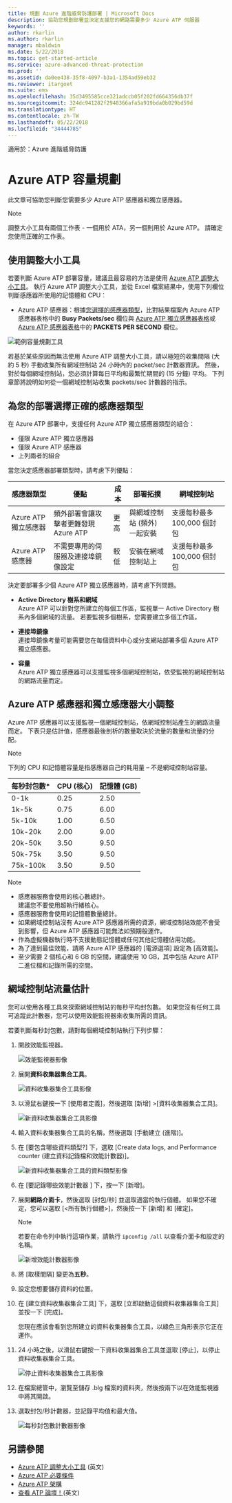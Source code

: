 ```yaml
---
title: 規劃 Azure 進階威脅防護部署 | Microsoft Docs
description: 協助您規劃部署並決定支援您的網路需要多少 Azure ATP 伺服器
keywords: ''
author: rkarlin
ms.author: rkarlin
manager: mbaldwin
ms.date: 5/22/2018
ms.topic: get-started-article
ms.service: azure-advanced-threat-protection
ms.prod: ''
ms.assetid: da0ee438-35f8-4097-b3a1-1354ad59eb32
ms.reviewer: itargoet
ms.suite: ems
ms.openlocfilehash: 35d3495585cce321adccb05f202fd664356db37f
ms.sourcegitcommit: 324dc941282f2948366afa5a919bda0b029bd59d
ms.translationtype: HT
ms.contentlocale: zh-TW
ms.lasthandoff: 05/22/2018
ms.locfileid: "34444785"
---
```

適用於：Azure 進階威脅防護



# <a name="azure-atp-capacity-planning"></a>Azure ATP 容量規劃
此文章可協助您判斷您需要多少 Azure ATP 感應器和獨立感應器。

> [!NOTE] 
> 調整大小工具有兩個工作表 - 一個用於 ATA，另一個則用於 Azure ATP。 請確定您使用正確的工作表。

## <a name="using-the-sizing-tool"></a>使用調整大小工具
若要判斷 Azure ATP 部署容量，建議且最容易的方法是使用 [Azure ATP 調整大小工具](http://aka.ms/aatpsizingtool)。 執行 Azure ATP 調整大小工具，並從 Excel 檔案結果中，使用下列欄位判斷感應器所使用的記憶體和 CPU︰

- Azure ATP 感應器：根據[您選擇的感應器類型](#choosing-the-right-sensor-type-for-your-deployment)，比對結果檔案內 Azure ATP 感應器表格中的 **Busy Packets/sec** 欄位與 [Azure ATP 獨立感應器表格](#azure-atp-sensor-sizing)或 [Azure ATP 感應器表格](#azure-atp-standalone-sensor-sizing)中的 **PACKETS PER SECOND** 欄位。


![範例容量規劃工具](media/capacity-tool.png)


若基於某些原因而無法使用 Azure ATP 調整大小工具，請以極短的收集間隔 (大約 5 秒) 手動收集所有網域控制站 24 小時內的 packet/sec 計數器資訊。 然後，對於每個網域控制站，您必須計算每日平均和最繁忙期間的 (15 分鐘) 平均。
下列章節將說明如何從一個網域控制站收集 packets/sec 計數器的指示。

## 為您的部署選擇正確的感應器類型<a name="choosing-the-right-sensor-type-for-your-deployment"></a>
在 Azure ATP 部署中，支援任何 Azure ATP 獨立感應器類型的組合：

- 僅限 Azure ATP 獨立感應器
- 僅限 Azure ATP 感應器
- 上列兩者的組合

當您決定感應器部署類型時，請考慮下列優點：

|感應器類型|優點|成本|部署拓撲|網域控制站|
|----|----|----|----|-----|
|Azure ATP 獨立感應器|頻外部署會讓攻擊者更難發現 Azure ATP|更高|與網域控制站 (頻外) 一起安裝|支援每秒最多 100,000 個封包|
|Azure ATP 感應器|不需要專用的伺服器及連接埠鏡像設定|較低|安裝在網域控制站上|支援每秒最多 100,000 個封包|

決定要部署多少個 Azure ATP 獨立感應器時，請考慮下列問題。

-   **Active Directory 樹系和網域**<br>
    Azure ATP 可以針對您所建立的每個工作區，監視單一 Active Directory 樹系內多個網域的流量。 若要監視多個樹系，您需要建立多個工作區。 

-   **連接埠鏡像**<br>
連接埠鏡像考量可能需要您在每個資料中心或分支網站部署多個 Azure ATP 獨立感應器。

-   **容量**<br>
    Azure ATP 獨立感應器可以支援監視多個網域控制站，依受監視的網域控制站的網路流量而定。 


## Azure ATP 感應器和獨立感應器大小調整 <a name="sizing"></a>

Azure ATP 感應器可以支援監視一個網域控制站，依網域控制站產生的網路流量而定。 下表只是估計值，感應器最後剖析的數量取決於流量的數量和流量的分配。 
> [!NOTE]
> 下列的 CPU 和記憶體容量是指感應器自己的耗用量 – 不是網域控制站容量。

|每秒封包數*|CPU (核心)|記憶體 (GB)|
|----|----|-----|
|0-1k|0.25|2.50|
|1k-5k|0.75|6.00|
|5k-10k|1.00|6.50|
|10k-20k|2.00|9.00|
|20k-50k|3.50|9.50|
|50k-75k |3.50|9.50|
|75k-100k|3.50 |9.50|

> [!NOTE]
> - 感應器服務會使用的核心數總計。<br>建議您不要使用超執行緒核心。
> - 感應器服務會使用的記憶體數量總計。
> -   如果網域控制站沒有 Azure ATP 感應器所需的資源，網域控制站效能不會受到影響，但 Azure ATP 感應器可能無法如預期般運作。
> -   作為虛擬機器執行時不支援動態記憶體或任何其他記憶體佔用功能。
> -   為了達到最佳效能，請將 Azure ATP 感應器的 [電源選項] 設定為 [高效能]。
> -   至少需要 2 個核心和 6 GB 的空間，建議使用 10 GB，其中包括 Azure ATP 二進位檔和記錄所需的空間。


## <a name="domain-controller-traffic-estimation"></a>網域控制站流量估計

您可以使用各種工具來探索網域控制站的每秒平均封包數。 如果您沒有任何工具可追蹤此計數器，您可以使用效能監視器來收集所需的資訊。

若要判斷每秒封包數，請對每個網域控制站執行下列步驟：

1.  開啟效能監視器。

    ![效能監視器影像](media/atp-traffic-estimation-1.png)

2.  展開**資料收集器集合工具**。

    ![資料收集器集合工具影像](media/atp-traffic-estimation-2.png)

3.  以滑鼠右鍵按一下 [使用者定義]，然後選取 [新增] &gt;[資料收集器集合工具]。

    ![新資料收集器集合工具影像](media/atp-traffic-estimation-3.png)

4.  輸入資料收集器集合工具的名稱，然後選取 [手動建立 (進階)]。

5.  在 [要包含哪些資料類型?] 下，選取 [Create data logs, and Performance counter (建立資料記錄檔和效能計數器)]。

    ![新資料收集器集合工具的資料類型影像](media/atp-traffic-estimation-5.png)

6.  在 [要記錄哪些效能計數器 ] 下，按一下 [新增]。

7.  展開**網路介面卡**，然後選取 [封包/秒] 並選取適當的執行個體。 如果您不確定，您可以選取 [&lt;所有執行個體&gt;]，然後按一下 [新增] 和 [確定]。

    > [!NOTE]
    > 若要在命令列中執行這項作業，請執行 `ipconfig /all` 以查看介面卡和設定的名稱。

    ![新增效能計數器影像](media/atp-traffic-estimation-7.png)

8.  將 [取樣間隔] 變更為**五秒**。

9. 設定您想要儲存資料的位置。

10. 在 [建立資料收集器集合工具] 下，選取 [立即啟動這個資料收集器集合工具] 並按一下 [完成]。

    您現在應該會看到您所建立的資料收集器集合工具，以綠色三角形表示它正在運作。

11. 24 小時之後，以滑鼠右鍵按一下資料收集器集合工具並選取 [停止]，以停止資料收集器集合工具。

    ![停止資料收集器集合工具影像](media/atp-traffic-estimation-12.png)

12. 在檔案總管中，瀏覽至儲存 .blg 檔案的資料夾，然後按兩下以在效能監視器中將其開啟。

13. 選取封包/秒計數器，並記錄平均值和最大值。

    ![每秒封包數計數器影像](media/atp-traffic-estimation-14.png)



## <a name="see-also"></a>另請參閱
- [Azure ATP 調整大小工具](http://aka.ms/aatpsizingtool) \(英文\)
- [Azure ATP 必要條件](atp-prerequisites.md)
- [Azure ATP 架構](atp-architecture.md)
- [查看 ATP 論壇！](https://aka.ms/azureatpcommunity)\(英文\)
